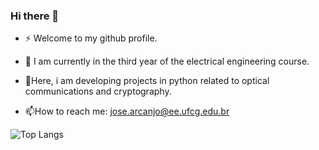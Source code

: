### Hi there 👋

- ⚡ Welcome to my github profile.

- 🔭 I am currently in the third year of the electrical engineering course.

- 🌱Here, i am developing projects in python related to optical communications and cryptography.

- 📫How to reach me: jose.arcanjo@ee.ufcg.edu.br

![Top Langs](https://github-readme-stats.vercel.app/api/top-langs/?username=robertoarcanjo)
